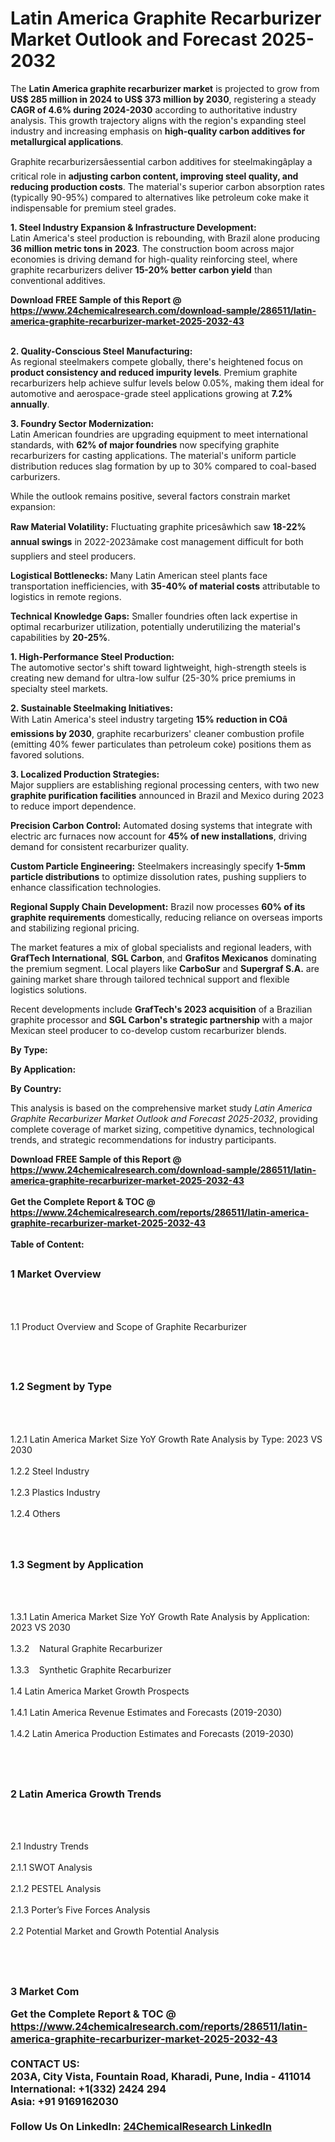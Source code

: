 <h1>Latin America Graphite Recarburizer Market Outlook and Forecast 2025-2032</h1><p>The <strong>Latin America graphite recarburizer market</strong> is projected to grow from <strong>US$ 285 million in 2024 to US$ 373 million by 2030</strong>, registering a steady <strong>CAGR of 4.6% during 2024-2030</strong> according to authoritative industry analysis. This growth trajectory aligns with the region's expanding steel industry and increasing emphasis on <strong>high-quality carbon additives for metallurgical applications</strong>.</p><p>Graphite recarburizersâessential carbon additives for steelmakingâplay a critical role in <strong>adjusting carbon content, improving steel quality, and reducing production costs</strong>. The material's superior carbon absorption rates (typically 90-95%) compared to alternatives like petroleum coke make it indispensable for premium steel grades.</p><p><strong>1. Steel Industry Expansion &amp; Infrastructure Development:</strong><br>
Latin America's steel production is rebounding, with Brazil alone producing <strong>36 million metric tons in 2023</strong>. The construction boom across major economies is driving demand for high-quality reinforcing steel, where graphite recarburizers deliver <strong>15-20% better carbon yield</strong> than conventional additives.</p><div><b>Download FREE Sample of this Report @ 
            <a href="https://www.24chemicalresearch.com/download-sample/286511/latin-america-graphite-recarburizer-market-2025-2032-43">
            https://www.24chemicalresearch.com/download-sample/286511/latin-america-graphite-recarburizer-market-2025-2032-43</a></b></div><br><p><strong>2. Quality-Conscious Steel Manufacturing:</strong><br>
As regional steelmakers compete globally, there's heightened focus on <strong>product consistency and reduced impurity levels</strong>. Premium graphite recarburizers help achieve sulfur levels below 0.05%, making them ideal for automotive and aerospace-grade steel applications growing at <strong>7.2% annually</strong>.</p><p><strong>3. Foundry Sector Modernization:</strong><br>
Latin American foundries are upgrading equipment to meet international standards, with <strong>62% of major foundries</strong> now specifying graphite recarburizers for casting applications. The material's uniform particle distribution reduces slag formation by up to 30% compared to coal-based carburizers.</p><p>While the outlook remains positive, several factors constrain market expansion:</p><p><strong>Raw Material Volatility:</strong> Fluctuating graphite pricesâwhich saw <strong>18-22% annual swings</strong> in 2022-2023âmake cost management difficult for both suppliers and steel producers.</p><p><strong>Logistical Bottlenecks:</strong> Many Latin American steel plants face transportation inefficiencies, with <strong>35-40% of material costs</strong> attributable to logistics in remote regions.</p><p><strong>Technical Knowledge Gaps:</strong> Smaller foundries often lack expertise in optimal recarburizer utilization, potentially underutilizing the material's capabilities by <strong>20-25%</strong>.</p><p><strong>1. High-Performance Steel Production:</strong><br>
The automotive sector's shift toward lightweight, high-strength steels is creating new demand for ultra-low sulfur (25-30% price premiums in specialty steel markets.</p><p><strong>2. Sustainable Steelmaking Initiatives:</strong><br>
With Latin America's steel industry targeting <strong>15% reduction in COâ emissions by 2030</strong>, graphite recarburizers' cleaner combustion profile (emitting 40% fewer particulates than petroleum coke) positions them as favored solutions.</p><p><strong>3. Localized Production Strategies:</strong><br>
Major suppliers are establishing regional processing centers, with two new <strong>graphite purification facilities</strong> announced in Brazil and Mexico during 2023 to reduce import dependence.</p><p><strong>Precision Carbon Control:</strong> Automated dosing systems that integrate with electric arc furnaces now account for <strong>45% of new installations</strong>, driving demand for consistent recarburizer quality.</p><p><strong>Custom Particle Engineering:</strong> Steelmakers increasingly specify <strong>1-5mm particle distributions</strong> to optimize dissolution rates, pushing suppliers to enhance classification technologies.</p><p><strong>Regional Supply Chain Development:</strong> Brazil now processes <strong>60% of its graphite requirements</strong> domestically, reducing reliance on overseas imports and stabilizing regional pricing.</p><p>The market features a mix of global specialists and regional leaders, with <strong>GrafTech International</strong>, <strong>SGL Carbon</strong>, and <strong>Grafitos Mexicanos</strong> dominating the premium segment. Local players like <strong>CarboSur</strong> and <strong>Supergraf S.A.</strong> are gaining market share through tailored technical support and flexible logistics solutions.</p><p>Recent developments include <strong>GrafTech's 2023 acquisition</strong> of a Brazilian graphite processor and <strong>SGL Carbon's strategic partnership</strong> with a major Mexican steel producer to co-develop custom recarburizer blends.</p><p><strong>By Type:</strong></p><p><strong>By Application:</strong></p><p><strong>By Country:</strong></p><p>This analysis is based on the comprehensive market study <em>Latin America Graphite Recarburizer Market Outlook and Forecast 2025-2032</em>, providing complete coverage of market sizing, competitive dynamics, technological trends, and strategic recommendations for industry participants.</p><div><b>Download FREE Sample of this Report @ 
            <a href="https://www.24chemicalresearch.com/download-sample/286511/latin-america-graphite-recarburizer-market-2025-2032-43">
            https://www.24chemicalresearch.com/download-sample/286511/latin-america-graphite-recarburizer-market-2025-2032-43</a></b></div><br><div><b>Get the Complete Report & TOC @ 
            <a href="https://www.24chemicalresearch.com/reports/286511/latin-america-graphite-recarburizer-market-2025-2032-43">
            https://www.24chemicalresearch.com/reports/286511/latin-america-graphite-recarburizer-market-2025-2032-43</a></b></div><br>
            <b>Table of Content:</b><p><h2><span style="font-size:16px"><strong>1 Market Overview&nbsp;&nbsp; &nbsp;</strong></span></h2><br />
<br />
<p>1.1 Product Overview and Scope of Graphite Recarburizer&nbsp;</p><br />
<br />
<h2><strong><span style="font-size:16px">1.2 Segment by Type&nbsp;&nbsp; &nbsp;</span></strong></h2><br />
<br />
<p>1.2.1 Latin America Market Size YoY Growth Rate Analysis by Type: 2023 VS 2030&nbsp;&nbsp; &nbsp;<br /><br />
1.2.2 Steel Industry&nbsp;&nbsp; &nbsp;<br /><br />
1.2.3 Plastics Industry<br /><br />
1.2.4 Others<br /><br />
<br />
<h2><span style="font-size:16px"><strong>1.3 Segment by Application&nbsp;&nbsp;</strong></span></h2><br />
<br />
<p>1.3.1 Latin America Market Size YoY Growth Rate Analysis by Application: 2023 VS 2030&nbsp;&nbsp; &nbsp;<br /><br />
1.3.2&nbsp;&nbsp; &nbsp;Natural Graphite Recarburizer<br /><br />
1.3.3&nbsp;&nbsp; &nbsp;Synthetic Graphite Recarburizer<br /><br />
1.4 Latin America Market Growth Prospects&nbsp;&nbsp; &nbsp;<br /><br />
1.4.1 Latin America Revenue Estimates and Forecasts (2019-2030)&nbsp;&nbsp; &nbsp;<br /><br />
1.4.2 Latin America Production Estimates and Forecasts (2019-2030)&nbsp;&nbsp;</p><br />
<br />
<h2><span style="font-size:16px"><strong>2 Latin America Growth Trends&nbsp;&nbsp; &nbsp;</strong></span></h2><br />
<br />
<p>2.1 Industry Trends&nbsp;&nbsp; &nbsp;<br /><br />
2.1.1 SWOT Analysis&nbsp;&nbsp; &nbsp;<br /><br />
2.1.2 PESTEL Analysis&nbsp;&nbsp; &nbsp;<br /><br />
2.1.3 Porter&rsquo;s Five Forces Analysis&nbsp;&nbsp; &nbsp;<br /><br />
2.2 Potential Market and Growth Potential Analysis&nbsp;&nbsp; &nbsp;</p><br />
<br />
<h2><span style="font-size:16px"><strong>3 Market Com</p><div><b>Get the Complete Report & TOC @ 
            <a href="https://www.24chemicalresearch.com/reports/286511/latin-america-graphite-recarburizer-market-2025-2032-43">
            https://www.24chemicalresearch.com/reports/286511/latin-america-graphite-recarburizer-market-2025-2032-43</a></b></div><br><b>CONTACT US:</b><br>
            203A, City Vista, Fountain Road, Kharadi, Pune, India - 411014<br>
            International: +1(332) 2424 294<br>
            Asia: +91 9169162030 <br><br>
            Follow Us On LinkedIn: <a href="https://www.linkedin.com/company/24chemicalresearch/">24ChemicalResearch LinkedIn</a>
